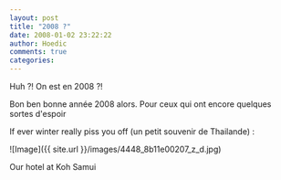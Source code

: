 ```yaml
---
layout: post
title: "2008 ?"
date: 2008-01-02 23:22:22
author: Hoedic
comments: true
categories: 
---
```



Huh ?! On est en 2008 ?!

Bon ben bonne année 2008 alors. Pour ceux qui ont encore quelques sortes d'espoir

If ever winter really piss you off (un petit souvenir de Thailande) : 

![Image]({{ site.url }}/images/4448_8b11e00207_z_d.jpg)
<div class="photoattrib">Our hotel at Koh Samui</div>

